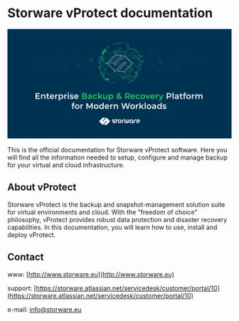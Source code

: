 # Storware vProtect documentation

![](.gitbook/assets/storware-gitbook-cover.png)

This is the official documentation for Storware vProtect software. Here you will find all the information needed to setup, configure and manage backup for your virtual and cloud infrastructure.

## About vProtect

Storware vProtect is the backup and snapshot-management solution suite for virtual environments and cloud. With the "freedom of choice" philosophy, vProtect provides robust data protection and disaster recovery capabilities. In this documentation, you will learn how to use, install and deploy vProtect.

## Contact

www: [http://www.storware.eu](http://www.storware.eu)

support: [https://storware.atlassian.net/servicedesk/customer/portal/10](https://storware.atlassian.net/servicedesk/customer/portal/10)

e-mail: [info@storware.eu](mailto:info@storware.eu)

